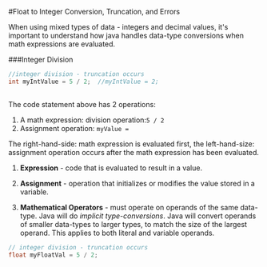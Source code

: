 #Float to Integer Conversion, Truncation, and Errors

When using mixed types of data - integers and decimal values, it's important to understand how java handles data-type conversions when math expressions are evaluated.

###Integer Division

```java
//integer division - truncation occurs
int myIntValue = 5 / 2;  //myIntValue = 2; 
  
```
The code statement above has 2 operations:

  1. A math expression: division operation:` 5 / 2 `
  2. Assignment operation: `myValue = ` 

The right-hand-side: math expression is evaluated first, the left-hand-size: assignment operation occurs after the math expression has been evaluated.

1. **Expression** - code that is evaluated to result in a value.

2. **Assignment** - operation that initializes or modifies the value stored in a variable.

3. **Mathematical Operators** - must operate on operands of the same data-type. Java will do _implicit type-conversions_. Java will convert operands of smaller data-types to larger types, to match the size of the largest operand.  This applies to both literal and variable operands.

```java
// integer division - truncation occurs
float myFloatVal = 5 / 2;
```
 


